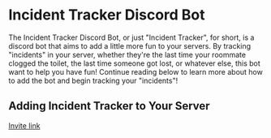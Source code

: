 # Incident Tracker Discord Bot

The Incident Tracker Discord Bot, or just "Incident Tracker", for short, is a discord bot that aims to add a little more
fun to your servers. By tracking "incidents" in your server, whether they're the last time your roommate clogged the 
toilet, the last time someone got lost, or whatever else, this bot want to help you have fun! Continue reading below to
learn more about how to add the bot and begin tracking your "incidents"!

## Adding Incident Tracker to Your Server

[Invite link](https://discord.com/oauth2/authorize?client_id=1322635647470801070)